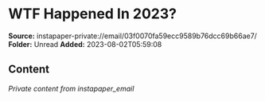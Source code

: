 # WTF Happened In 2023?

**Source:** instapaper-private://email/03f0070fa59ecc9589b76dcc69b66ae7/
**Folder:** Unread
**Added:** 2023-08-02T05:59:08




## Content
*Private content from instapaper_email*
